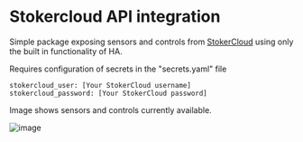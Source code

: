 # Stokercloud API integration

Simple package exposing sensors and controls from [StokerCloud](https://stokercloud.dk/) using only the built in functionality of HA.

Requires configuration of secrets in the "secrets.yaml" file
```
stokercloud_user: [Your StokerCloud username]
stokercloud_password: [Your StokerCloud password]
```

Image shows sensors and controls currently available.

![image](https://github.com/CTNielsen/homeassistant/assets/25704712/d0a4576e-8611-4719-b953-60f25bf8f72b)
